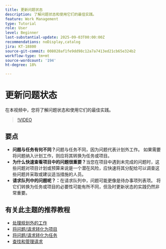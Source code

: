 ```yaml
---
title: 更新问题状态
description: 了解问题状态和使用它们的最佳实践。
feature: Work Management
type: Tutorial
role: User
level: Beginner
last-substantial-update: 2025-09-03T00:00:00Z
recommendations: noDisplay,catalog
jira: KT-18800
source-git-commit: 008028af1fe9dd98c12a7a7413ed21cb65e324b2
workflow-type: tm+mt
source-wordcount: '194'
ht-degree: 18%

---
```


# 更新问题状态

在本视频中，您将了解问题状态和使用它们的最佳实践。

>[!VIDEO](https://video.tv.adobe.com/v/3472975/?quality=12&learn=on&enablevpops&captions=chi_hans)

## 要点

* **问题与任务有何不同？**&#x200B;问题与任务不同，因为问题代表计划外工作。 如果需要将问题纳入计划工作，则应将其转换为任务或项目。
* **为什么快速查看项目中的问题很重要？**&#x200B;当您在项目中遇到未完成的问题时，这些问题对项目计划或预算来说是一个潜在风险，应快速将其分配给可以调查这些问题并采取或建议适当措施的人员。
* **请求队列中的问题呢？：**&#x200B;在请求队列中，问题可能更像是待办事项列表项。 将它们转换为任务或项目的必要性可能有所不同，但及时更新状态的实践仍然非常重要。


## 有关此主题的推荐教程

* [处理规划外的工作](/help/manage-work/issues-requests/handle-unplanned-work.md)
* [将问题/请求转化为项目](/help/manage-work/issues-requests/create-a-project-from-a-request.md)
* [将问题/请求转化为任务](/help/manage-work/issues-requests/convert-issues-to-other-work-items.md)
* [查找和管理请求](/help/manage-work/issues-requests/find-requests.md)
